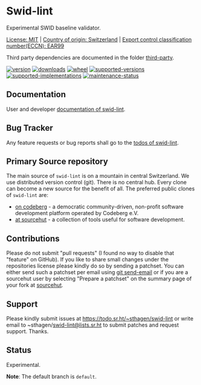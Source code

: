 # Swid-lint

Experimental SWID baseline validator.

[License: MIT](https://git.sr.ht/~sthagen/swid-lint/tree/default/item/LICENSE) | 
[Country of origin: Switzerland](https://git.sr.ht/~sthagen/swid-lint/tree/default/item/COUNTRY-OF-ORIGIN) | 
[Export control classification number(ECCN): EAR99](https://git.sr.ht/~sthagen/swid-lint/tree/default/item/EXPORT-CONTROL-CLASSIFICATION-NUMBER)

Third party dependencies are documented in the folder [third-party](docs/third-party/README.md).

[![version](https://img.shields.io/pypi/v/swid-lint.svg?style=flat)](https://pypi.python.org/pypi/swid-lint/)
[![downloads](https://static.pepy.tech/badge/swid-lint/month)](https://pepy.tech/project/swid-lint)
[![wheel](https://img.shields.io/pypi/wheel/swid-lint.svg?style=flat)](https://pypi.python.org/pypi/swid-lint/)
[![supported-versions](https://img.shields.io/pypi/pyversions/swid-lint.svg?style=flat)](https://pypi.python.org/pypi/swid-lint/)
[![supported-implementations](https://img.shields.io/pypi/implementation/swid-lint.svg?style=flat)](https://pypi.python.org/pypi/swid-lint/)
[![maintenance-status](https://img.shields.io/github/commit-activity/y/sthagen/swid-lint.svg?style=flat)](https://git.sr.ht/~sthagen/swid-lint/log)

## Documentation

User and developer [documentation of swid-lint](https://codes.dilettant.life/docs/swid-lint).

## Bug Tracker

Any feature requests or bug reports shall go to the [todos of swid-lint](https://todo.sr.ht/~sthagen/swid-lint).

## Primary Source repository

The main source of `swid-lint` is on a mountain in central Switzerland.
We use distributed version control (git).
There is no central hub.
Every clone can become a new source for the benefit of all.
The preferred public clones of `swid-lint` are:

* [on codeberg](https://codeberg.org/sthagen/swid-lint) - a democratic community-driven, non-profit software development platform operated by Codeberg e.V.
* [at sourcehut](https://git.sr.ht/~sthagen/swid-lint) - a collection of tools useful for software development.

## Contributions

Please do not submit "pull requests" (I found no way to disable that "feature" on GitHub).
If you like to share small changes under the repositories license please kindly do so by sending a patchset.
You can either send such a patchset per email using [git send-email](https://git-send-email.io) or 
if you are a sourcehut user by selecting "Prepare a patchset" on the summary page of your fork at [sourcehut](https://git.sr.ht/).

## Support

Please kindly submit issues at https://todo.sr.ht/~sthagen/swid-lint or write email to ~sthagen/swid-lint@lists.sr.ht to submit patches and request support. Thanks.

## Status

Experimental.

**Note**: The default branch is `default`.
